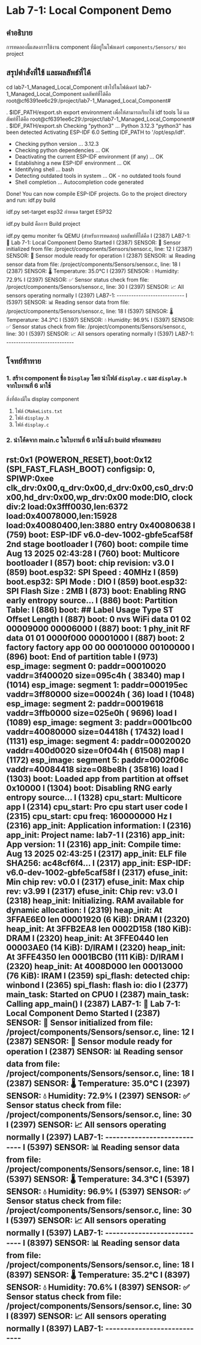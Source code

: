 # Lab 7-1: Local Component Demo

## คำอธิบาย
การทดลองนี้แสดงการใช้งาน component ที่มีอยู่ในโฟลเดอร์ `components/Sensors/` ของ project

## สรุปคำสั่งที่ใช้ และผลลัพธ์ที่ได้
cd lab7-1_Managed_Local_Component เข้าไปในโฟด์์เดอร์ lab7-1_Managed_Local_Component
ผลลัพท์ที่ได้คือ root@cf6391ee6c29:/project/lab7-1_Managed_Local_Component# 

. $IDF_PATH/export.sh  export environment เพื่อให้สามารถเรียกใช้ idf tools ได้
ผลลัพท์ที่ได้คือ
root@cf6391ee6c29:/project/lab7-1_Managed_Local_Component# . $IDF_PATH/export.sh
Checking "python3" ...
Python 3.12.3
"python3" has been detected
Activating ESP-IDF 6.0
Setting IDF_PATH to '/opt/esp/idf'.
* Checking python version ... 3.12.3
* Checking python dependencies ... OK
* Deactivating the current ESP-IDF environment (if any) ... OK
* Establishing a new ESP-IDF environment ... OK
* Identifying shell ... bash
* Detecting outdated tools in system ... OK - no outdated tools found
* Shell completion ... Autocompletion code generated

Done! You can now compile ESP-IDF projects.
Go to the project directory and run:
idf.py build 

idf.py set-target esp32 กำหนด target ESP32

idf.py build คือการ Build project 

idf.py qemu moniter รัน QEMU (สำหรับการทดสอบ)
ผลลัพท์ที่ได้คือ 
I (2387) LAB7-1: 🚀 Lab 7-1: Local Component Demo Started
I (2387) SENSOR: 🔧 Sensor initialized from file: /project/components/Sensors/sensor.c, line: 12
I (2387) SENSOR: 📡 Sensor module ready for operation
I (2387) SENSOR: 📊 Reading sensor data from file: /project/components/Sensors/sensor.c, line: 18
I (2387) SENSOR: 🌡️  Temperature: 35.0°C
I (2397) SENSOR: 💧 Humidity: 72.9%
I (2397) SENSOR: ✅ Sensor status check from file: /project/components/Sensors/sensor.c, line: 30
I (2397) SENSOR: 📈 All sensors operating normally
I (2397) LAB7-1: ----------------------------
I (5397) SENSOR: 📊 Reading sensor data from file: /project/components/Sensors/sensor.c, line: 18
I (5397) SENSOR: 🌡️  Temperature: 34.3°C
I (5397) SENSOR: 💧 Humidity: 96.9%
I (5397) SENSOR: ✅ Sensor status check from file: /project/components/Sensors/sensor.c, line: 30
I (5397) SENSOR: 📈 All sensors operating normally
I (5397) LAB7-1: ----------------------------

## โจทย์ท้าทาย

### 1. สร้าง  component ชื่อ `Display` โดย นำไฟล์ `display.c` และ `display.h` จากใบงานที่ 6 มาใช้ 

สิ่งที่ต้องมีใน display component
1. ไฟล์ `CMakeLists.txt` 
2. ไฟล์ `display.h`
3. ไฟล์ `display.c`


### 2. นำโค้ดจาก main.c ในใบงานที่ 6 มาใช้ แล้ว build พร้อมทดสอบ

rst:0x1 (POWERON_RESET),boot:0x12 (SPI_FAST_FLASH_BOOT)
configsip: 0, SPIWP:0xee
clk_drv:0x00,q_drv:0x00,d_drv:0x00,cs0_drv:0x00,hd_drv:0x00,wp_drv:0x00
mode:DIO, clock div:2
load:0x3fff0030,len:6372
load:0x40078000,len:15928
load:0x40080400,len:3880
entry 0x40080638
I (759) boot: ESP-IDF v6.0-dev-1002-gbfe5caf58f 2nd stage bootloader
I (760) boot: compile time Aug 13 2025 02:43:28
I (760) boot: Multicore bootloader
I (857) boot: chip revision: v3.0
I (859) boot.esp32: SPI Speed      : 40MHz
I (859) boot.esp32: SPI Mode       : DIO
I (859) boot.esp32: SPI Flash Size : 2MB
I (873) boot: Enabling RNG early entropy source...
I (886) boot: Partition Table:
I (886) boot: ## Label            Usage          Type ST Offset   Length
I (887) boot:  0 nvs              WiFi data        01 02 00009000 00006000
I (887) boot:  1 phy_init         RF data          01 01 0000f000 00001000
I (887) boot:  2 factory          factory app      00 00 00010000 00100000
I (896) boot: End of partition table
I (973) esp_image: segment 0: paddr=00010020 vaddr=3f400020 size=095c4h ( 38340) map
I (1014) esp_image: segment 1: paddr=000195ec vaddr=3ff80000 size=00024h (    36) load
I (1048) esp_image: segment 2: paddr=00019618 vaddr=3ffb0000 size=025e0h (  9696) load
I (1089) esp_image: segment 3: paddr=0001bc00 vaddr=40080000 size=04418h ( 17432) load
I (1131) esp_image: segment 4: paddr=00020020 vaddr=400d0020 size=0f044h ( 61508) map
I (1172) esp_image: segment 5: paddr=0002f06c vaddr=40084418 size=08be8h ( 35816) load
I (1303) boot: Loaded app from partition at offset 0x10000
I (1304) boot: Disabling RNG early entropy source...
I (1328) cpu_start: Multicore app
I (2314) cpu_start: Pro cpu start user code
I (2315) cpu_start: cpu freq: 160000000 Hz
I (2316) app_init: Application information:
I (2316) app_init: Project name:     lab7-1
I (2316) app_init: App version:      1
I (2316) app_init: Compile time:     Aug 13 2025 02:43:25
I (2317) app_init: ELF file SHA256:  ac48cf6f4...
I (2317) app_init: ESP-IDF:          v6.0-dev-1002-gbfe5caf58f
I (2317) efuse_init: Min chip rev:     v0.0
I (2317) efuse_init: Max chip rev:     v3.99 
I (2317) efuse_init: Chip rev:         v3.0
I (2318) heap_init: Initializing. RAM available for dynamic allocation:
I (2319) heap_init: At 3FFAE6E0 len 00001920 (6 KiB): DRAM
I (2320) heap_init: At 3FFB2EA8 len 0002D158 (180 KiB): DRAM
I (2320) heap_init: At 3FFE0440 len 00003AE0 (14 KiB): D/IRAM
I (2320) heap_init: At 3FFE4350 len 0001BCB0 (111 KiB): D/IRAM
I (2320) heap_init: At 4008D000 len 00013000 (76 KiB): IRAM
I (2359) spi_flash: detected chip: winbond
I (2365) spi_flash: flash io: dio
I (2377) main_task: Started on CPU0
I (2387) main_task: Calling app_main()
I (2387) LAB7-1: 🚀 Lab 7-1: Local Component Demo Started
I (2387) SENSOR: 🔧 Sensor initialized from file: /project/components/Sensors/sensor.c, line: 12
I (2387) SENSOR: 📡 Sensor module ready for operation
I (2387) SENSOR: 📊 Reading sensor data from file: /project/components/Sensors/sensor.c, line: 18
I (2387) SENSOR: 🌡️  Temperature: 35.0°C
I (2397) SENSOR: 💧 Humidity: 72.9%
I (2397) SENSOR: ✅ Sensor status check from file: /project/components/Sensors/sensor.c, line: 30
I (2397) SENSOR: 📈 All sensors operating normally
I (2397) LAB7-1: ----------------------------
I (5397) SENSOR: 📊 Reading sensor data from file: /project/components/Sensors/sensor.c, line: 18
I (5397) SENSOR: 🌡️  Temperature: 34.3°C
I (5397) SENSOR: 💧 Humidity: 96.9%
I (5397) SENSOR: ✅ Sensor status check from file: /project/components/Sensors/sensor.c, line: 30
I (5397) SENSOR: 📈 All sensors operating normally
I (5397) LAB7-1: ----------------------------
I (8397) SENSOR: 📊 Reading sensor data from file: /project/components/Sensors/sensor.c, line: 18
I (8397) SENSOR: 🌡️  Temperature: 35.2°C
I (8397) SENSOR: 💧 Humidity: 70.6%
I (8397) SENSOR: ✅ Sensor status check from file: /project/components/Sensors/sensor.c, line: 30
I (8397) SENSOR: 📈 All sensors operating normally
I (8397) LAB7-1: ----------------------------
---
